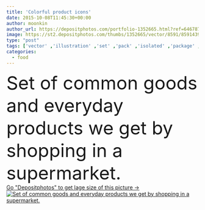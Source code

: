 ```yaml
---
title: 'Colorful product icons'
date: 2015-10-08T11:45:30+00:00
author: moonkin
author_url: https://depositphotos.com/portfolio-1352665.html?ref=64678756
image: https://st2.depositphotos.com/thumbs/1352665/vector/8591/85914396/api_thumb_450.jpg?forcejpeg=true
type: "post"
tags: ['vector' ,'illustration' ,'set' ,'pack' ,'isolated' ,'package' ,'retail' ,'supermarket' ,'water' ,'healthy' ,'meat' ,'food' ,'kitchen' ,'steak' ,'apple' ,'meal' ,'breakfast' ,'dessert' ,'coffee' ,'drink' ,'eating' ,'dinner' ,'lunch' ,'icon' ,'fish' ,'traditional' ,'lifestyle' ,'bottle' ,'milk' ,'simple' ,'cheese' ,'juice' ,'chocolate' ,'bread' ,'beer' ,'can' ,'jar' ,'jam' ,'common' ,'ham' ,'products' ,'cookies' ,'baguette' ,'paste' ,'salami' ,'spaghetti' ,'yogurt' ,'fast food' ,'tea bags' ,'slice of cheese' ]
categories: 
  - food
---
```

<div aling="center">
            <font size="60"> Set of common goods and everyday products we get by shopping in a supermarket.</font>   
</div>
<div>
    <a href='https://st2.depositphotos.com/thumbs/1352665/vector/8591/85914396/api_thumb_450.jpg?forcejpeg=true?ref=64678756' target=_blank > Go "Depositphotos" to get lage size of this picture ->
        <img href='https://st2.depositphotos.com/thumbs/1352665/vector/8591/85914396/api_thumb_450.jpg?forcejpeg=true?ref=64678756' src='https://st2.depositphotos.com/1352665/8591/v/950/depositphotos_85914396-stock-illustration-colorful-product-icons.jpg?forcejpeg=true' alt='Set of common goods and everyday products we get by shopping in a supermarket.' >
    </a>
</div>

